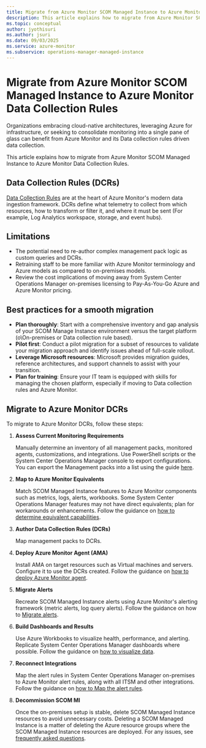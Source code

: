 ```yaml
---
title: Migrate from Azure Monitor SCOM Managed Instance to Azure Monitor Data Collection Rules
description: This article explains how to migrate from Azure Monitor SCOM Managed Instance to Azure Monitor Data Collection Rules.
ms.topic: conceptual
author: jyothisuri
ms.author: jsuri
ms.date: 09/03/2025
ms.service: azure-monitor
ms.subservice: operations-manager-managed-instance
---
```


# Migrate from Azure Monitor SCOM Managed Instance to Azure Monitor Data Collection Rules

Organizations embracing cloud-native architectures, leveraging Azure for infrastructure, or seeking to consolidate monitoring into a single pane of glass can benefit from Azure Monitor and its Data collection rules driven data collection.

This article explains how to migrate from Azure Monitor SCOM Managed Instance to Azure Monitor Data Collection Rules.

## Data Collection Rules (DCRs)

[Data Collection Rules](/azure/azure-monitor/data-collection/data-collection-rule-overview) are at the heart of Azure Monitor's modern data ingestion framework. DCRs define what telemetry to collect from which resources, how to transform or filter it, and where it must be sent (For example, Log Analytics workspace, storage, and event hubs).

## Limitations

- The potential need to re-author complex management pack logic as custom queries and DCRs.
- Retraining staff to be more familiar with Azure Monitor terminology and Azure models as compared to on-premises models.
- Review the cost implications of moving away from System Center Operations Manager on-premises licensing to Pay-As-You-Go Azure and Azure Monitor pricing.

## Best practices for a smooth migration

- **Plan thoroughly**: Start with a comprehensive inventory and gap analysis of your SCOM Manage Instance environment versus the target platform (o\On-premises or Data collection rule based).
- **Pilot first**: Conduct a pilot migration for a subset of resources to validate your migration approach and identify issues ahead of full-scale rollout.
- **Leverage Microsoft resources**: Microsoft provides migration guides, reference architectures, and support channels to assist with your transition.
- **Plan for training**: Ensure your IT team is equipped with skills for managing the chosen platform, especially if moving to Data collection rules and Azure Monitor.

## Migrate to Azure Monitor DCRs

To migrate to Azure Monitor DCRs, follow these steps:

1. **Assess Current Monitoring Requirements**
   
   Manually determine an inventory of all management packs, monitored agents, customizations, and integrations. Use PowerShell scripts or the System Center Operations Manager console to export configurations. You can export the Management packs into a list using the guide [here](/system-center/scom/manage-mp-import-remove-delete?view=sc-om-2025&preserve-view=true).

2. **Map to Azure Monitor Equivalents**

   Match SCOM Managed Instance features to Azure Monitor components such as metrics, logs, alerts, workbooks. Some System Center Operations Manager features may not have direct equivalents; plan for workarounds or enhancements. Follow the guidance on [how to determine equivalent capabilities](/azure/azure-monitor/fundamentals/overview).

3. **Author Data Collection Rules (DCRs)**

   Map management packs to DCRs. 

4. **Deploy Azure Monitor Agent (AMA)**

   Install AMA on target resources such as Virtual machines and servers. Configure it to use the DCRs created. Follow the guidance on [how to deploy Azure Monitor agent](/azure/azure-monitor/agents/azure-monitor-agent-overview).

5. **Migrate Alerts**

   Recreate SCOM Managed Instance alerts using Azure Monitor's alerting framework (metric alerts, log query alerts). Follow the guidance on how to [Migrate alerts](/azure/azure-monitor/fundamentals/data-platform).

6. **Build Dashboards and Results**

   Use Azure Workbooks to visualize health, performance, and alerting. Replicate System Center Operations Manager dashboards where possible. Follow the guidance on [how to visualize data](/azure/azure-monitor/visualize/best-practices-visualize).

7. **Reconnect Integrations**

   Map the alert rules in System Center Operations Manager on-premises to Azure Monitor alert rules, along with all ITSM and other integrations. Follow the guidance on [how to Map the alert rules](/azure/azure-monitor/alerts/alerts-common-schema).

8. **Decommission SCOM MI**

   Once the on-premises setup is stable, delete SCOM Managed Instance resources to avoid unnecessary costs. Deleting a SCOM Managed Instance is a matter of deleting the Azure resource groups where the SCOM Managed Instance resources are deployed. For any issues, see [frequently asked questions](/azure/azure-monitor/scom-manage-instance/scom-managed-instance-faq#what-is-the-procedure-to-delete-an-instance-).

